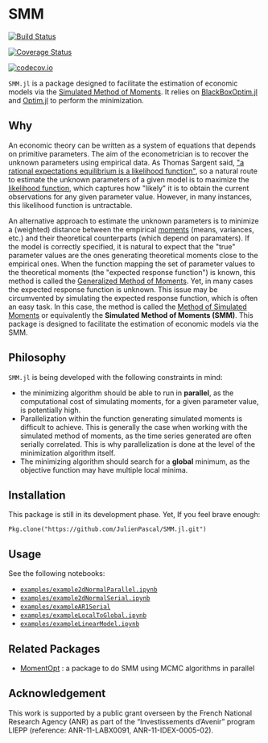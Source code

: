# SMM

[![Build Status](https://travis-ci.com/JulienPascal/SMM.jl.svg?branch=master)](https://travis-ci.com/JulienPascal/SMM.jl)

[![Coverage Status](https://coveralls.io/repos/JulienPascal/SMM.jl/badge.svg?branch=master&service=github)](https://coveralls.io/github/JulienPascal/SMM.jl?branch=master)

[![codecov.io](http://codecov.io/github/JulienPascal/SMM.jl/coverage.svg?branch=master)](http://codecov.io/github/JulienPascal/SMM.jl?branch=master)

`SMM.jl` is a package designed to facilitate the estimation of economic models
via the [Simulated Method of Moments](https://en.wikipedia.org/wiki/Method_of_simulated_moments). It relies on [BlackBoxOptim.jl](https://github.com/robertfeldt/BlackBoxOptim.jl) and [Optim.jl](https://github.com/JuliaNLSolvers/Optim.jl) to perform the minimization.

## Why

An economic theory can be written as a system of equations that depends on primitive
parameters. The aim of the econometrician is to recover the unknown parameters
using empirical data. As Thomas Sargent said, ["a rational expectations equilibrium is a likelihood function"](http://www.econ.ucl.ac.uk/downloads/denardi/Sargent_Interview.pdf), so a natural route to estimate the unknown parameters of a given model
is to maximize the [likelihood function](https://en.wikipedia.org/wiki/Likelihood_function), which captures how "likely" it is to obtain
the current observations for any given parameter value. However, in many
instances, this likelihood function is untractable.

An alternative approach to estimate the unknown parameters is to minimize a (weighted) distance between
the empirical [moments](https://en.wikipedia.org/wiki/Moment_(mathematics)) (means, variances, etc.) and their theoretical counterparts (which depend on paramaters). If the model is correctly specified, it is natural
to expect that the "true" parameter values are the ones generating theoretical moments close to the empirical ones. When the function mapping
the set of parameter values to the theoretical moments (the "expected response function") is known, this method is called
the [Generalized Method of Moments](https://en.wikipedia.org/wiki/Generalized_method_of_moments).
Yet, in many cases the expected response function is unknown. This issue may be circumvented by
simulating the expected response function, which is often an easy task. In this case, the method is called the [Method of Simulated Moments](https://en.wikipedia.org/wiki/Method_of_simulated_moments) or equivalently the **Simulated Method of Moments (SMM)**. This package is designed to facilitate the estimation of economic models via the SMM.

## Philosophy

`SMM.jl` is being developed with the following constraints in mind:
* the minimizing algorithm should be able to run in **parallel**, as the computational cost of simulating moments, for a given parameter value, is potentially high.
* Parallelization within the function generating simulated moments is difficult
to achieve. This is generally the case when working with the simulated method of moments,
 as the time series generated are often serially correlated. This is why parallelization is done at the level of the minimization
algorithm itself.
* The minimizing algorithm should search for a **global** minimum, as the
objective function may have multiple local minima.


## Installation

This package is still in its development phase. Yet, If you feel brave enough:
```
Pkg.clone("https://github.com/JulienPascal/SMM.jl.git")
```

## Usage

See the following notebooks:
* [`examples/example2dNormalParallel.ipynb`](examples/example2dNormalParallel.ipynb)
* [`examples/example2dNormalSerial.ipynb`](examples/example2dNormalSerial.ipynb)
* [`examples/exampleAR1Serial`](examples/exampleAR1Serial.ipynb)
* [`examples/exampleLocalToGlobal.ipynb`](examples/exampleLocalToGlobal.ipynb)
* [`examples/exampleLinearModel.ipynb`](examples/exampleLinearModel.ipynb)

## Related Packages

* [MomentOpt](https://github.com/floswald/MomentOpt.jl) : a package to do SMM using MCMC algorithms in parallel

## Acknowledgement

This work is supported by a public grant overseen by the French National Research Agency (ANR) as part of the “Investissements d’Avenir” program LIEPP (reference: ANR-11-LABX0091, ANR-11-IDEX-0005-02).
